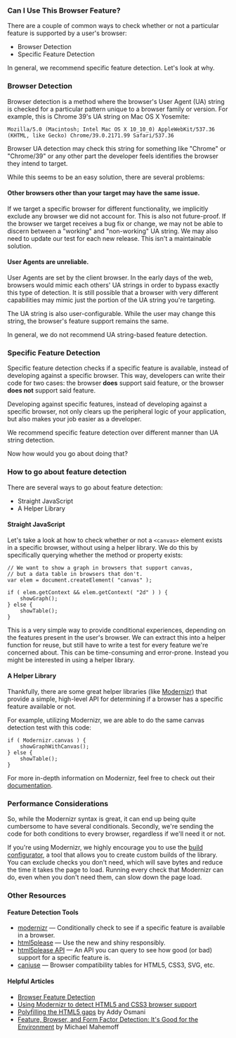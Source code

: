 <script>{
	"title": "Feature & Browser Detection",
	"level": "beginner"
}</script>

### Can I Use This Browser Feature?

There are a couple of common ways to check whether or not a particular feature is supported by a user's browser:

* Browser Detection
* Specific Feature Detection

In general, we recommend specific feature detection. Let's look at why.

### Browser Detection

Browser detection is a method where the browser's User Agent (UA) string is checked for a particular pattern unique to a browser family or version. For example, this is Chrome 39's UA string on Mac OS X Yosemite:

```
Mozilla/5.0 (Macintosh; Intel Mac OS X 10_10_0) AppleWebKit/537.36 (KHTML, like Gecko) Chrome/39.0.2171.99 Safari/537.36
```

Browser UA detection may check this string for something like "Chrome" or "Chrome/39" or any other part the developer feels identifies the browser they intend to target.

While this seems to be an easy solution, there are several problems:

#### Other browsers other than your target may have the same issue.

If we target a specific browser for different functionality, we implicitly exclude any browser we did not account for. This is also not future-proof. If the browser we target receives a bug fix or change, we may not be able to discern between a "working" and "non-working" UA string. We may also need to update our test for each new release. This isn't a maintainable solution.

#### User Agents are unreliable.

User Agents are set by the client browser. In the early days of the web, browsers would mimic each others' UA strings in order to bypass exactly this type of detection. It is still possible that a browser with very different capabilities may mimic just the portion of the UA string you're targeting.

The UA string is also user-configurable. While the user may change this string, the browser's feature support remains the same.

In general, we do not recommend UA string-based feature detection.

### Specific Feature Detection

Specific feature detection checks if a specific feature is available, instead of developing against a specific browser. This way, developers can write their code for two cases: the browser **does** support said feature, or the browser **does not** support said feature.

Developing against specific features, instead of developing against a specific browser, not only clears up the peripheral logic of your application, but also makes your job easier as a developer.

We recommend specific feature detection over different manner than UA string detection.

Now how would you go about doing that?

### How to go about feature detection

There are several ways to go about feature detection:

* Straight JavaScript
* A Helper Library

#### Straight JavaScript

Let's take a look at how to check whether or not a `<canvas>` element exists in a specific browser, without using a helper library. We do this by specifically querying whether the method or property exists:

```
// We want to show a graph in browsers that support canvas,
// but a data table in browsers that don't.
var elem = document.createElement( "canvas" );

if ( elem.getContext && elem.getContext( "2d" ) ) {
	showGraph();
} else {
	showTable();
}
```

This is a very simple way to provide conditional experiences, depending on the features present in the user's browser. We can extract this into a helper function for reuse, but still have to write a test for every feature we're concerned about. This can be time-consuming and error-prone. Instead you might be interested in using a helper library.

#### A Helper Library

Thankfully, there are some great helper libraries (like [Modernizr](http://modernizr.com/)) that provide a simple, high-level API for determining if a browser has a specific feature available or not.

For example, utilizing Modernizr, we are able to do the same canvas detection test with this code:

```
if ( Modernizr.canvas ) {
	showGraphWithCanvas();
} else {
	showTable();
}
```

For more in-depth information on Modernizr, feel free to check out their [documentation](http://modernizr.com/docs/).

### Performance Considerations

So, while the Modernizr syntax is great, it can end up being quite cumbersome to have several conditionals. Secondly, we're sending the code for both conditions to every browser, regardless if we'll need it or not.

If you're using Modernizr, we highly encourage you to use the [build configurator](http://modernizr.com/download/), a tool that allows you to create custom builds of the library. You can exclude checks you don't need, which will save bytes and reduce the time it takes the page to load. Running every check that Modernizr can do, even when you don't need them, can slow down the page load.

### Other Resources

#### Feature Detection Tools

* [modernizr](http://modernizr.com/) — Conditionally check to see if a specific feature is available in a browser.
* [html5please](http://html5please.com/) — Use the new and shiny responsibly.
* [html5please API](http://api.html5please.com/) — An API you can query to see how good (or bad) support for a specific feature is.
* [caniuse](http://caniuse.com/) — Browser compatibility tables for HTML5, CSS3, SVG, etc.

#### Helpful Articles

* [Browser Feature Detection](https://developer.mozilla.org/en-US/docs/Browser_Feature_Detection)
* [Using Modernizr to detect HTML5 and CSS3 browser support](http://www.adobe.com/devnet/dreamweaver/articles/using-modernizr.html)
* [Polyfilling the HTML5 gaps](http://addyosmani.com/polyfillthehtml5gaps/slides/#1) by Addy Osmani
* [Feature, Browser, and Form Factor Detection: It's Good for the Environment](http://www.html5rocks.com/en/tutorials/detection/index.html) by Michael Mahemoff
